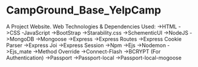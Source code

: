 # CampGround_Base_YelpCamp

A Project Website.
Web Technologies & Dependencies Used:
->HTML
->CSS
-JavaScript
->BootStrap
->Starability.css
->SchementicUI
->NodeJS
->MongoDB
->Mongoose
->Express
->Express Routes
->Express Cookie Parser
->Express Joi
->Express Session
->Npm
->Ejs
->Nodemon
->Ejs_mate
->Method Override
->Connect-Flash
->BCRYPT (For Authentication)
->Passport 
->Passport-local
->Passport-local-mogoose
